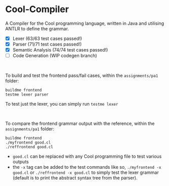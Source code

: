# Cool-Compiler
A Compiler for the Cool programming language, written in Java and utilising ANTLR to define the grammar.

- [x] Lexer (63/63 test cases passed!)
- [x] Parser (71/71 test cases passed!)
- [x] Semantic Analysis (74/74 test cases passed!)
- [ ] Code Generation (WIP codegen branch)

<br>

To build and test the frontend pass/fail cases, within the ```assignments/pa1``` folder: 

```
buildme frontend
testme lexer parser
```
To test just the lexer, you can simply run ```testme lexer```

<br>

To compare the frontend grammar output with the reference, within the ```assignments/pa1``` folder: 
```
buildme frontend
./myfrontend good.cl
./reffrontend good.cl
```
- ```good.cl``` can be replaced with any Cool programming file to test various outputs  
- the ```-x``` tag can be added to the test commands like so, ```./myfrontend -x good.cl``` or ```./reffrontend -x good.cl``` to simply test the lexer grammar (default is to print the abstract syntax tree from the parser). 

